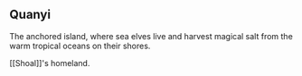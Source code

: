## Quanyi

The anchored island, where sea elves live and harvest magical salt from the warm tropical oceans on their shores.

[[Shoal]]'s homeland.


